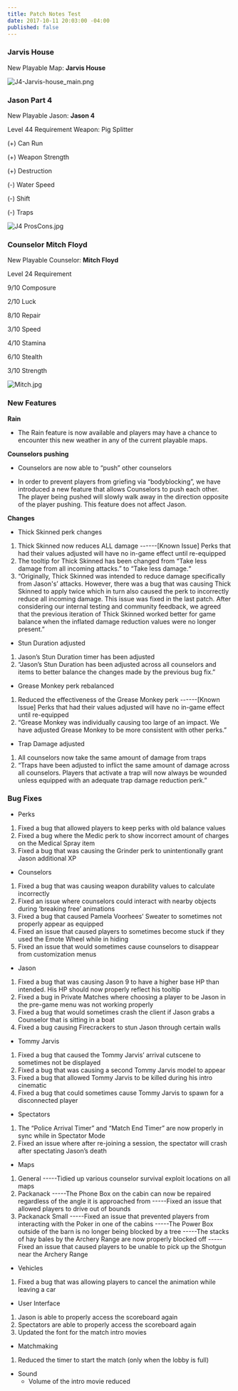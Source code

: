 ```yaml
---
title: Patch Notes Test
date: 2017-10-11 20:03:00 -04:00
published: false
---
```


### Jarvis House

New Playable Map: **Jarvis House**

![J4-Jarvis-house_main.png](/uploads/J4-Jarvis-house_main.png)

### Jason Part 4
New Playable Jason: **Jason 4**

Level 44 Requirement 
Weapon: Pig Splitter

(+) Can Run

(+) Weapon Strength

(+) Destruction

(-) Water Speed 

(-) Shift

(-) Traps	

![J4 ProsCons.jpg](/uploads/J4%20ProsCons.jpg)

### Counselor Mitch Floyd

New Playable Counselor: **Mitch Floyd**

Level 24 Requirement

9/10 Composure

2/10 Luck

8/10 Repair

3/10 Speed

4/10 Stamina

6/10 Stealth

3/10 Strength


![Mitch.jpg](/uploads/Mitch.jpg)



### New Features

**Rain**

* The Rain feature is now available and players may have a chance to encounter this new weather in any of the current playable maps.

**Counselors pushing**

* Counselors are now able to “push” other counselors
 
* In order to prevent players from griefing via “bodyblocking”, we have introduced a new feature that allows Counselors to push each other. The player being pushed will slowly walk away in the direction opposite of the player pushing. This feature does not affect Jason.

**Changes**

* Thick Skinned perk changes
1. Thick Skinned now reduces ALL damage
------[Known Issue] Perks that had their values adjusted will have no in-game effect until re-equipped
2. The tooltip for Thick Skinned has been changed from “Take less damage from all incoming attacks.” to “Take less damage.“
3. “Originally, Thick Skinned was intended to reduce damage specifically from Jason's’ attacks. However, there was a bug that was causing Thick Skinned to apply twice which in turn also caused the perk to incorrectly reduce all incoming damage. This issue was fixed in the last patch. After considering our internal testing and community feedback, we agreed that the previous iteration of Thick Skinned worked better for game balance when the inflated damage reduction values were no longer present.” 

* Stun Duration adjusted
1. Jason’s Stun Duration timer has been adjusted
2. “Jason’s Stun Duration has been adjusted across all counselors and items to better balance the changes made by the previous bug fix.”

* Grease Monkey perk rebalanced
1. Reduced the effectiveness of the Grease Monkey perk
------[Known Issue] Perks that had their values adjusted will have no in-game effect until re-equipped
2. “Grease Monkey was individually causing too large of an impact. We have adjusted Grease Monkey to be more consistent with other perks.”


* Trap Damage adjusted
1. All counselors now take the same amount of damage from traps
2. “Traps have been adjusted to inflict the same amount of damage across all counselors. Players that activate a trap will now always be wounded unless equipped with an adequate trap damage reduction perk.”

### Bug Fixes

* Perks
1. Fixed a bug that allowed players to keep perks with old balance values
2. Fixed a bug where the Medic perk to show incorrect amount of charges on the Medical Spray item
3. Fixed a bug that was causing the Grinder perk to unintentionally grant Jason additional XP

	
* Counselors
1. Fixed a bug that was causing weapon durability values to calculate incorrectly
2. Fixed an issue where counselors could interact with nearby objects during ‘breaking free’ animations
3. Fixed a bug that caused Pamela Voorhees’ Sweater to sometimes not properly appear as equipped
4. Fixed an issue that caused players to sometimes become stuck if they used the Emote Wheel while in hiding
5. Fixed an issue that would sometimes cause counselors to disappear from customization menus

* Jason
1. Fixed a bug that was causing Jason 9 to have a higher base HP than intended. His HP should now properly reflect his tooltip
2. Fixed a bug in Private Matches where choosing a player to be Jason in the pre-game menu was not working properly
3. Fixed a bug that would sometimes crash the client if Jason grabs a Counselor that is sitting in a boat 
4. Fixed a bug causing Firecrackers to stun Jason through certain walls

* Tommy Jarvis
1. Fixed a bug that caused the Tommy Jarvis’ arrival cutscene to sometimes not be displayed
2. Fixed a bug that was causing a second Tommy Jarvis model to appear
3. Fixed a bug that allowed Tommy Jarvis to be killed during his intro cinematic
4. Fixed a bug that could sometimes cause Tommy Jarvis to spawn for a disconnected player

* Spectators
1. The “Police Arrival Timer” and “Match End Timer” are now properly in sync while in Spectator Mode
2. Fixed an issue where after re-joining a session, the spectator will crash after spectating Jason’s death

* Maps
1. General
-----Tidied up various counselor survival exploit locations on all maps
2. Packanack
-----The Phone Box on the cabin can now be repaired regardless of the angle it is approached from
-----Fixed an issue that allowed players to drive out of bounds 
3. Packanack Small
-----Fixed an issue that prevented players from interacting with the Poker in one of the cabins
-----The Power Box outside of the barn is no longer being blocked by a tree
-----The stacks of hay bales by the Archery Range are now properly blocked off
-----Fixed an issue that caused players to be unable to pick up the Shotgun near the Archery Range 

* Vehicles
1. Fixed a bug that was allowing players to cancel the animation while leaving a car

* User Interface
1. Jason is able to properly access the scoreboard again
2. Spectators are able to properly access the scoreboard again
3. Updated the font for the match intro movies

* Matchmaking
1. Reduced the timer to start the match (only when the lobby is full)

* Sound
    * Volume of the intro movie reduced
